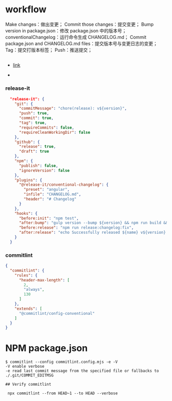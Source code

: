 # workflow

Make changes：做出变更；
Commit those changes：提交变更；
Bump version in package.json：修改 package.json 中的版本号；
conventionalChangelog：运行命令生成 CHANGELOG.md；
Commit package.json and CHANGELOG.md files：提交版本号与变更日志的变更；
Tag：提交打版本标签；
Push：推送提交；

## 
- [link](https://juejin.cn/post/7301637665765605414)

- [](https://baiwumm.com/p/hb2w09qj)


### release-it
```json
  "release-it": {
    "git": {
      "commitMessage": "chore(release): v${version}",
      "push": true,
      "commit": true,
      "tag": true,
      "requireCommits": false,
      "requireCleanWorkingDir": false
    },
    "github": {
      "release": true,
      "draft": true
    },
    "npm": {
      "publish": false,
      "ignoreVersion": false
    },
    "plugins": {
      "@release-it/conventional-changelog": {
        "preset": "angular",
        "infile": "CHANGELOG.md",
        "header": "# Changelog"
      }
    },
    "hooks": {
      "before:init": "npm test",
      "after:bump": "gulp version --bump ${version} && npm run build && npm run test:build:version && git add ./dist && git add ./package-lock.json",
      "before:release": "npm run release:changelog:fix",
      "after:release": "echo Successfully released ${name} v${version} to ${repo.repository}."
    }
  }
```

### commitlint

```json
{
  "commitlint": {
    "rules": {
      "header-max-length": [
        2,
        "always",
        130
      ]
    },
    "extends": [
      "@commitlint/config-conventional"
    ]
  }
}

```


# NPM package.json

```
$ commitlint --config commitlint.config.mjs -e -V
-V enable verbose
-e read last commit message from the specified file or fallbacks to ./.git/COMMIT_EDITMSG

## Verify commitlint

 npx commitlint --from HEAD~1 --to HEAD --verbose

```


